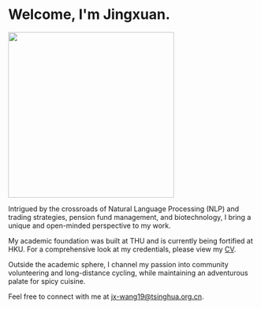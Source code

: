 # Welcome, I'm Jingxuan.

<img title="" src="me.png" alt="" width="336">

Intrigued by the crossroads of Natural Language Processing (NLP) and trading strategies, pension fund management, and biotechnology, I bring a unique and open-minded perspective to my work.

My academic foundation was built at THU and is currently being fortified at HKU. For a comprehensive look at my credentials, please view my [CV](CV/CV_Jingxuan_Wang.pdf).

Outside the academic sphere, I channel my passion into community volunteering and long-distance cycling, while maintaining an adventurous palate for spicy cuisine. 

Feel free to connect with me at [jx-wang19@tsinghua.org.cn](mailto:[jx-wang19@tsinghua.org.cn](mailto:jx-wang19@tsinghua.org.cn)).